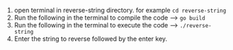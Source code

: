1) open terminal in reverse-string directory. for example `cd reverse-string`
2) Run the following in the terminal to compile the code --> `go build`
3) Run the following in the terminal to execute the code --> `./reverse-string`
4) Enter the string to reverse followed by the enter key.

